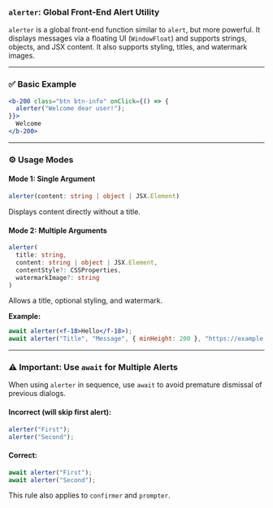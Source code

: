 ### `alerter`: Global Front-End Alert Utility

`alerter` is a global front-end function similar to `alert`, but more powerful. It displays messages via a floating UI (`WindowFloat`) and supports strings, objects, and JSX content. It also supports styling, titles, and watermark images.

---

### ✅ Basic Example

```jsx
<b-200 class="btn btn-info" onClick={() => {
  alerter("Welcome dear user!");
}}>
  Welcome
</b-200>
```

---

### ⚙️ Usage Modes

#### Mode 1: Single Argument

```ts
alerter(content: string | object | JSX.Element)
```

Displays content directly without a title.

#### Mode 2: Multiple Arguments

```ts
alerter(
  title: string,
  content: string | object | JSX.Element,
  contentStyle?: CSSProperties,
  watermarkImage?: string
)
```

Allows a title, optional styling, and watermark.

**Example:**

```jsx
await alerter(<f-18>Hello</f-18>);
await alerter("Title", "Message", { minHeight: 200 }, "https://example.com/image.png");
```

---

### ⚠️ Important: Use `await` for Multiple Alerts

When using `alerter` in sequence, use `await` to avoid premature dismissal of previous dialogs.

#### Incorrect (will skip first alert):

```jsx
alerter("First");
alerter("Second");
```

#### Correct:

```jsx
await alerter("First");
await alerter("Second");
```

This rule also applies to `confirmer` and `prompter`.
